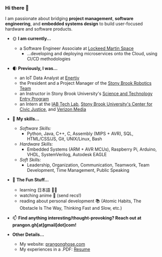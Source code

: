 ### Hi there 👋

I am passionate about bridging **project management**, **software engineering**, and **embedded systems design** to build user-focused hardware and software products.

- 🌞 **I am currently...**
    - a Software Engineer Associate at [Lockeed Martin Space](https://www.lockheedmartin.com/en-us/capabilities/space.html)
        - ...developing and deploying microservices onto the Cloud, using CI/CD methodologies

- 🌒 **Previously, I was...**
    - an IoT Data Analyst at [Enertiv](https://enertiv.com)
    - the President and a Project Manager of the [Stony Brook Robotics Team](https://sbroboticsteam.com/)
    - an Instructor in Stony Brook University's [Science and Technology Entry Program](https://www.stonybrook.edu/commcms/stem-smart/k-12/step)
    - an Intern at the [IAB Tech Lab](https://iabtechlab.com/), [Stony Brook University's Center for Civic Justice](https://www.stonybrook.edu/civicjustice/), and [Verizon Media](https://www.verizonmedia.com/)

- 💪 **My skills...**
    - *Software Skills:*
        - Python, Java, C++, C, Assembly (MIPS + AVR), SQL, HTML/CSS/JS, Git, UNIX/Linux, Bash
    - *Hardware Skills:*
        - Embedded Systems (ARM + AVR MCUs), Raspberry Pi, Arduino, VHDL, SystemVerilog, Autodesk EAGLE
    - *Soft Skills:*
        - Leadership, Organization, Communication, Teamwork, Team Development, Time Management, Public Speaking 
       
- 🎉 **The Fun Stuff...**
    - learning 日本語 🗾🎌
    - watching anime 🍿 (send recs!)
    - reading about personal development 📚 (Atomic Habits, The Obstacle Is The Way, Thinking Fast and Slow, etc.)

- 📫 **Find anything interesting/thought-provoking? Reach out at prangon.gh[at]gmail[dot]com!**

- **Other Details...**
    - My website: [prangonghose.com](https://prangonghose.com)
    - My experiences in a .PDF: [Resume](https://prangonghose.com/Prangon_Ghose_Resume.pdf)
